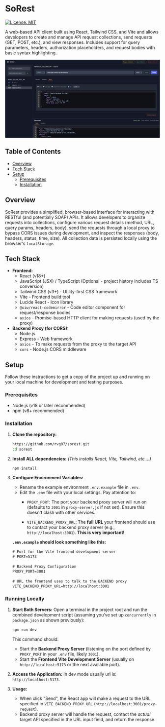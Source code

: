 # SoRest
[![License: MIT](https://img.shields.io/badge/License-MIT-yellow.svg)](https://opensource.org/licenses/MIT)

A web-based API client built using React, Tailwind CSS, and Vite and allows developers to create and manage API request collections, send requests (GET, POST, etc.), and view responses. Includes support for query parameters, headers, authorization placeholders, and request bodies with basic syntax highlighting.

![SoRest Screenshot](https://github.com/rvg07/sorest/blob/main/img/sorest.png)

## Table of Contents

*   [Overview](#overview)
*   [Tech Stack](#tech-stack)
*   [Setup](#setup)
    *   [Prerequisites](#prerequisites)
    *   [Installation](#installation)

## Overview

SoRest provides a simplified, browser-based interface for interacting with RESTful (and potentially SOAP) APIs. It allows developers to organize requests into collections, configure various request details (method, URL, query params, headers, body), send the requests through a local proxy to bypass CORS issues during development, and inspect the responses (body, headers, status, time, size). All collection data is persisted locally using the browser's `localStorage`.


## Tech Stack

*   **Frontend:**
    *   React (v18+)
    *   JavaScript (JSX) / TypeScript (Optional - project history includes TS conversion)
    *   Tailwind CSS (v3+) - Utility-first CSS framework
    *   Vite - Frontend build tool
    *   Lucide React - Icon library
    *   `@uiw/react-codemirror` - Code editor component for request/response bodies
    *   `axios` - Promise-based HTTP client for making requests (used by the proxy)
*   **Backend Proxy (for CORS):**
    *   Node.js
    *   Express - Web framework
    *   `axios` - To make requests from the proxy to the target API
    *   `cors` - Node.js CORS middleware



## Setup

Follow these instructions to get a copy of the project up and running on your local machine for development and testing purposes.

### Prerequisites

*   Node.js (v18 or later recommended)
*   npm (v8+ recommended)

### Installation

1.  **Clone the repository:**
    ```bash
    https://github.com/rvg07/sorest.git
    cd sorest
    ```

2.  **Install ALL dependencies:**
    *(This installs React, Vite, Tailwind, etc....)*
    ```bash
    npm install
    ```

3.  **Configure Environment Variables:**
    *   Rename the example environment `.env.example` file in `.env`.
    *   Edit the `.env` file with your local settings. Pay attention to:
        *   `PROXY_PORT`: The port your backend proxy server will run on (defaults to `3001` in `proxy-server.js` if not set). Ensure this doesn't clash with other services.
 
        *   `VITE_BACKEND_PROXY_URL`: The **full URL** your frontend should use to contact your backend proxy server (e.g., `http://localhost:3001`). **This is very important!**

    **`.env.example` should look something like this:**
    ```env
    # Port for the Vite frontend development server
    # PORT=5173

    # Backend Proxy Configuration
    PROXY_PORT=3001

    # URL the frontend uses to talk to the BACKEND proxy
    VITE_BACKEND_PROXY_URL=http://localhost:3001
    ```

### Running Locally

1.  **Start Both Servers:**
    Open a terminal in the project root and run the combined development script (assuming you've set up `concurrently` in `package.json` as shown previously):
    ```bash
    npm run dev
    ```
    This command should:
    *   Start the **Backend Proxy Server** (listening on the port defined by `PROXY_PORT` in your `.env` file, likely `3001`).
    *   Start the **Frontend Vite Development Server** (usually on `http://localhost:5173` or the next available port).

2.  **Access the Application:**
    In dev mode usually url is: `http://localhost:5173`.

3.  **Usage:**
    *   When click "Send", the React app will make a request to the URL specified in `VITE_BACKEND_PROXY_URL` (`http://localhost:3001/proxy-request`).
    *   Backend proxy server will handle the request, contact the *actual* target API specified in the URL input field, and return the response.

